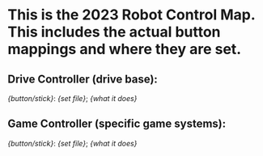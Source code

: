 This is the 2023 Robot Control Map. This includes the actual button mappings and where they are set.
========
Drive Controller (drive base):
--------
_{button/stick}_: _{set file}_; _{what it does}_


Game Controller (specific game systems):
--------
_{button/stick}_: _{set file}_; _{what it does}_ 
